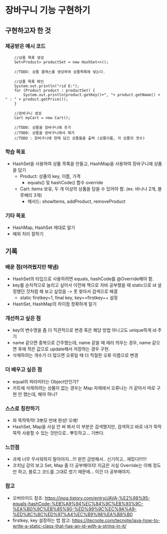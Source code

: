 # 장바구니 기능 구현하기
## 구현하고자 한 것
### 제공받은 예시 코드


        //상품 목록 생성
        Set<Product> productSet = new HashSet<>();

        //TODO: 상품 클래스를 생성하여 상품목록에 넣는다.

        //상품 목록 확인
        System.out.println("rid E:");
        for (Product product : productSet) {
            System.out.println(product.getKey()+", "+ product.getName() + " : " + product.getPrice());
        }

        //장바구니 생성
        Cart myCart = new Cart();

        //TOD0: 상품을 장바구니에 추가
        //TOD0: 상품을 장바구니에서 제거
        //TODO : 장바구니에 현재 담긴 상품들을 출력 (상품이름, 각 상품의 갯수)

### 학습 목표
- HashSet을 사용하여 상품 목록을 만들고, HashMap을 사용하여 장바구니에 상품을 담기
  - Product: 상품의 key, 이름, 가격
    - equals() 및 hashCode() 함수 override 
  - Cart: items 보유, 두 개 이상의 상품을 담을 수 있어야 함. (ex. 바나나 2개, 블루베리 3개)
    - 메서드: showltems, addProduct, removeProduct
### 기타 목표
- HashMap, HashSet 제대로 알기
- 예외 처리 잘하기

## 기록
### 배운 점(어려웠지만 해냄)
- HashSet의 타입으로 사용하려면 equals, hashCode를 @Override해야 함.
- key를 순차적으로 늘리고 싶어서 이전에 책으로 자바 공부했을 때 static으로 id 설정했던 것처럼 해 보고 싶었음 -> 못 찾아서 검색으로 해결
  -  static firstkey=1, final key, key==firstkey++ 설정
- HashSet, HashMap의 차이점 정확하게 알기
   
### 개선하고 싶은 점
- key의 변수명을 좀 더 직관적으로 변경 혹은 해당 방법 아니고도 unique하게 id 주기
- name 같으면 중복으로 간주했는데, name 같을 때 에러 띄우는 경우, name 같으면 후에 적은 값으로 update해서 저장하는 경우 구현.
- 삭제하려는 개수가 더 많으면 오류일 때 더 적절한 오류 이름으로 변경

### 더 배우고 싶은 점
- equal의 파라미터는 Object만인가?
- 카트에 삭제하려는 상품이 없는 경우는 Map 자체에서 오류나는 거 같아서 따로 구현 안 했는데, 해야 하나?

### 스스로 칭찬하기
- 와 뚝딱뚝딱! 3뽀모 만에 완성! 오예!
- HashSet, Map을 사실 안 써 봐서 이 부분은 검색했지만, 검색하고 바로 내가 뚝딱뚝딱 사용할 수 있는 것만으로.. 뿌듯하고... 기쁘다.

### 느낀점
- 과제 너무 무서워하지 말아야지...!!! 완전 금방해서.. 신기하고.. 재밌다!!!!!! 
- 코치님 강의 보고 Set, Map 좀 더 공부해야지! 지금은 사실 Override는 이해 정도만 하고, 블로그 코드를 그대로 썼기 때문에... 이건 더 공부해야지.

### 참고
- 오버라이드 참조: https://inpa.tistory.com/entry/JAVA-%E2%98%95-equals-hashCode-%EB%A9%94%EC%84%9C%EB%93%9C-%EA%B0%9C%EB%85%90-%ED%99%9C%EC%9A%A9-%ED%8C%8C%ED%97%A4%EC%B9%98%EA%B8%B0  
- firstkey, key 설정하는 법 참고: https://itecnote.com/tecnote/java-how-to-write-a-static-class-that-has-an-id-with-a-string-in-it/ 